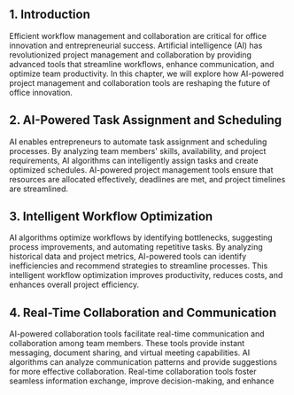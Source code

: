 
## 1\. Introduction

Efficient workflow management and collaboration are critical for office innovation and entrepreneurial success. Artificial intelligence (AI) has revolutionized project management and collaboration by providing advanced tools that streamline workflows, enhance communication, and optimize team productivity. In this chapter, we will explore how AI-powered project management and collaboration tools are reshaping the future of office innovation.

## 2\. AI-Powered Task Assignment and Scheduling

AI enables entrepreneurs to automate task assignment and scheduling processes. By analyzing team members' skills, availability, and project requirements, AI algorithms can intelligently assign tasks and create optimized schedules. AI-powered project management tools ensure that resources are allocated effectively, deadlines are met, and project timelines are streamlined.

## 3\. Intelligent Workflow Optimization

AI algorithms optimize workflows by identifying bottlenecks, suggesting process improvements, and automating repetitive tasks. By analyzing historical data and project metrics, AI-powered tools can identify inefficiencies and recommend strategies to streamline processes. This intelligent workflow optimization improves productivity, reduces costs, and enhances overall project efficiency.

## 4\. Real-Time Collaboration and Communication

AI-powered collaboration tools facilitate real-time communication and collaboration among team members. These tools provide instant messaging, document sharing, and virtual meeting capabilities. AI algorithms can analyze communication patterns and provide suggestions for more effective collaboration. Real-time collaboration tools foster seamless information exchange, improve decision-making, and enhance team productivity.

## 5\. Enhanced Knowledge Management

AI helps entrepreneurs efficiently manage and leverage knowledge within their organizations. AI-powered knowledge management systems can capture, organize, and retrieve information from various sources. Through natural language processing and machine learning, these systems provide relevant knowledge and insights to team members, enabling faster decision-making, reducing duplicate efforts, and fostering innovation.

## 6\. Predictive Analytics for Resource Planning

AI-driven predictive analytics aids in resource planning by forecasting future demands and potential resource constraints. By analyzing historical data and project trends, AI algorithms can predict resource requirements and identify potential risks. Entrepreneurs can proactively allocate resources, mitigate bottlenecks, and optimize resource utilization, resulting in improved project outcomes and productivity.

## 7\. AI-Powered Performance Monitoring and Feedback

AI-powered project management tools monitor individual and team performance, providing valuable feedback and insights. By analyzing key performance indicators (KPIs) and project metrics, AI algorithms can identify areas for improvement, recognize high-performing team members, and provide personalized feedback. This AI-driven performance monitoring enhances accountability, motivation, and productivity.

## 8\. Intelligent Document Management

AI enables entrepreneurs to streamline document management processes. AI-powered tools can automatically categorize and tag documents, extract relevant information, and facilitate easy search and retrieval. These tools enhance document collaboration, version control, and reduce time spent on manual document handling, leading to improved efficiency and productivity.

## 9\. Ethical Considerations and Data Privacy

While leveraging AI-powered project management and collaboration tools, entrepreneurs must prioritize ethical considerations and data privacy. Transparency, consent, and data security measures are crucial for maintaining trust and safeguarding sensitive information. Entrepreneurs should ensure compliance with data protection regulations and establish ethical guidelines for AI usage.

## 10\. Future Directions and Challenges

The future of office innovation lies in continued advancements in AI technology for project management and collaboration. Entrepreneurs must stay abreast of emerging AI trends, address challenges such as bias mitigation, and adapt to evolving AI capabilities. Exploring AI's potential to enhance project management, collaboration, and knowledge sharing will pave the way for increased productivity, innovation, and success.

## 11\. Conclusion

AI-powered project management and collaboration tools have transformed the way entrepreneurs streamline workflows, enhance communication, and optimize team productivity. By leveraging AI algorithms and insights, entrepreneurs can automate task assignment, optimize workflows, foster real-time collaboration, and improve resource planning. Ethical considerations and data privacy must be prioritized to ensure responsible and effective AI adoption. Embracing AI-powered project management and collaboration tools positions entrepreneurs at the forefront of office innovation, enabling them to drive productivity, foster innovation, and achieve success in the dynamic business landscape.
